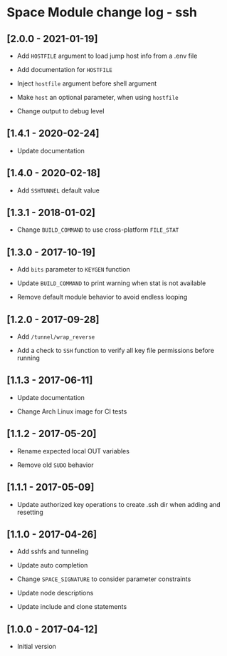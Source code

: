 # Space Module change log - ssh

## [2.0.0 - 2021-01-19]

+ Add `HOSTFILE` argument to load jump host info from a .env file

+ Add documentation for `HOSTFILE`

* Inject `hostfile` argument before shell argument

* Make `host` an optional parameter, when using `hostfile`

* Change output to debug level


## [1.4.1 - 2020-02-24]

* Update documentation


## [1.4.0 - 2020-02-18]

+ Add `SSHTUNNEL` default value


## [1.3.1 - 2018-01-02]

* Change `BUILD_COMMAND` to use cross-platform `FILE_STAT`


## [1.3.0 - 2017-10-19]

+ Add `bits` parameter to `KEYGEN` function

* Update `BUILD_COMMAND` to print warning when stat is not available

- Remove default module behavior to avoid endless looping


## [1.2.0 - 2017-09-28]

+ Add `/tunnel/wrap_reverse`

+ Add a check to `SSH` function to verify all key file permissions before running


## [1.1.3 - 2017-06-11]

* Update documentation

* Change Arch Linux image for CI tests


## [1.1.2 - 2017-05-20]

* Rename expected local OUT variables

- Remove old `SUDO` behavior


## [1.1.1 - 2017-05-09]

* Update authorized key operations to create .ssh dir when adding and resetting


## [1.1.0 - 2017-04-26]

+ Add sshfs and tunneling

* Update auto completion

* Change `SPACE_SIGNATURE` to consider parameter constraints

* Update node descriptions

* Update include and clone statements


## [1.0.0 - 2017-04-12]

+ Initial version
